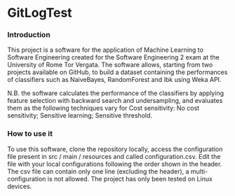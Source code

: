 # GitLogTest

### Introduction

This project is a software for the application of Machine Learning to Software Engineering created for the Software Engineering 2 exam at the University of Rome Tor Vergata.
The software allows, starting from two projects available on GitHub, to build a dataset containing the performances of classifiers such as NaiveBayes, RandomForest and Ibk using Weka API.


N.B. the software calculates the performance of the classifiers by applying feature selection with backward search and undersampling, and evaluates them as the following techniques vary for Cost sensitivity:
No cost sensitivity;
Sensitive learning;
Sensitive threshold.


### How to use it
To use this software, clone the repository locally, access the configuration file present in src / main / resources and called configuration.csv.
Edit the file with your local configurations following the order shown in the header.
The csv file can contain only one line (excluding the header), a multi-configuration is not allowed.
The project has only been tested on Linux devices.
